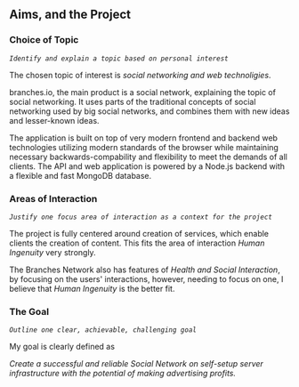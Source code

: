 ## Aims, and the Project

### Choice of Topic

  *``Identify and explain a topic based on personal interest``*

The chosen topic of interest is _social networking and web technoligies_.

branches.io, the main product is a social network, explaining the topic of social networking.
It uses parts of the traditional concepts of social networking used by big
social networks, and combines them with new ideas and lesser-known ideas.

The application is built on top of very modern frontend and backend web technologies utilizing
modern standards of the browser while maintaining necessary backwards-compability
and flexibility to meet the demands of all clients.
The API and web application is powered by a Node.js backend with a flexible and
fast MongoDB database.

### Areas of Interaction

  *``Justify one focus area of interaction as a context for the project``*

The project is fully centered around creation of services, which enable clients the
creation of content.
This fits the area of interaction _Human Ingenuity_ very strongly.

The Branches Network also has features of _Health and Social Interaction_,
by focusing on the users' interactions, however, needing to focus on one, I believe that
_Human Ingenuity_ is the better fit.

### The Goal

  *``Outline one clear, achievable, challenging goal``*
  
My goal is clearly defined as

_Create a successful and reliable Social Network on self-setup server infrastructure with the potential of making advertising profits._